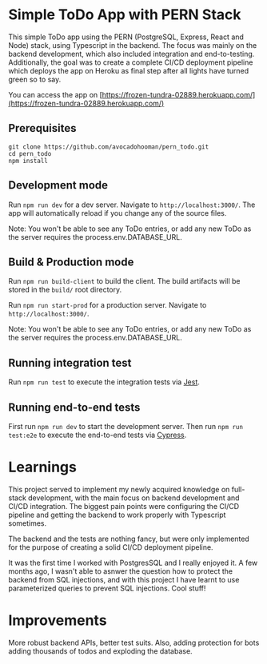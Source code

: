 # Simple ToDo App with PERN Stack
This simple ToDo app using the PERN (PostgreSQL, Express, React and Node) stack, using Typescript in the backend. The focus was mainly on the backend development, which also included integration and end-to-testing. Additionally, the goal was to create a complete CI/CD deployment pipeline which deploys the app on Heroku as final step after all lights have turned green so to say.

You can access the app on [https://frozen-tundra-02889.herokuapp.com/](https://frozen-tundra-02889.herokuapp.com/)

## Prerequisites 

```
git clone https://github.com/avocadohooman/pern_todo.git
cd pern_todo
npm install
```

## Development mode

Run `npm run dev` for a dev server. Navigate to `http://localhost:3000/`. The app will automatically reload if you change any of the source files.

Note: You won't be able to see any ToDo entries, or add any new ToDo as the server requires the process.env.DATABASE_URL.

## Build & Production mode

Run `npm run build-client` to build the client. The build artifacts will be stored in the `build/` root directory. 

Run `npm run start-prod` for a production server. Navigate to `http://localhost:3000/`. 

Note: You won't be able to see any ToDo entries, or add any new ToDo as the server requires the process.env.DATABASE_URL.

## Running integration test
Run `npm run test` to execute the integration tests via [Jest](https://github.com/facebook/jest).

## Running end-to-end tests

First run `npm run dev` to start the development server. 
Then run `npm run test:e2e` to execute the end-to-end tests via [Cypress](https://www.cypress.io/).

# Learnings

This project served to implement my newly acquired knowledge on full-stack development, with the main focus on backend development and CI/CD integration.
The biggest pain points were configuring the CI/CD pipeline and getting the backend to work properly with Typescript sometimes.

The backend and the tests are nothing fancy, but were only implemented for the purpose of creating a solid CI/CD deployment pipeline.

It was the first time I worked with PostgresSQL and I really enjoyed it. A few months ago, I wasn't able to asnwer the question how to protect the backend from SQL injections, and with this project I have learnt to use parameterized queries to prevent SQL injections. Cool stuff!

# Improvements

More robust backend APIs, better test suits. Also, adding protection for bots adding thousands of todos and exploding the database.

